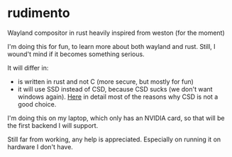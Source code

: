 # rudimento
Wayland compositor in rust heavily inspired from weston (for the moment)

I'm doing this for fun, to learn more about both wayland and rust. Still, I wound't mind if it becomes something serious.

It will differ in:
- is written in rust and not C (more secure, but mostly for fun)
- it will use SSD instead of CSD, because CSD sucks (we don't want windows again). [Here](https://blog.martin-graesslin.com/blog/2010/05/open-letter-the-issues-with-client-side-window-decorations/) in detail most of the reasons why CSD is not a good choice.

I'm doing this on my laptop, which only has an NVIDIA card, so that will be the first backend I will support.
 
Still far from working, any help is appreciated. Especially on running it on hardware I don't have.
